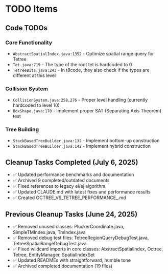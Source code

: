 # TODO Items

## Code TODOs

### Core Functionality

- `AbstractSpatialIndex.java:1352` - Optimize spatial range query for Tetree
- `Tet.java:719` - The type of the root tet is hardcoded to 0
- `TetreeBits.java:243` - In t8code, they also check if the types are different at this level

### Collision System

- `CollisionSystem.java:258,276` - Proper level handling (currently hardcoded to level 10)
- `BoxShape.java:170` - Implement proper SAT (Separating Axis Theorem) test

### Tree Building

- `StackBasedTreeBuilder.java:132` - Implement bottom-up construction
- `StackBasedTreeBuilder.java:142` - Implement hybrid construction

## Cleanup Tasks Completed (July 6, 2025)

- ✅ Updated performance benchmarks and documentation
- ✅ Archived 9 completed/outdated documents
- ✅ Fixed references to legacy ei/ej algorithm
- ✅ Updated CLAUDE.md with latest fixes and performance results
- ✅ Created OCTREE_VS_TETREE_PERFORMANCE_.md

## Previous Cleanup Tasks (June 24, 2025)

- ✅ Removed unused classes: PluckerCoordinate.java, SimpleTMIndex.java, TmIndex.java
- ✅ Removed debug test files: TetreeRegionQueryDebugTest.java, TetreeSpatialRangeDebugTest.java
- ✅ Fixed wildcard imports in core classes: AbstractSpatialIndex, Octree, Tetree, EntityManager, SpatialIndexSet
- ✅ Updated READMEs with straightforward, humble tone
- ✅ Archived completed documentation (19 files)
